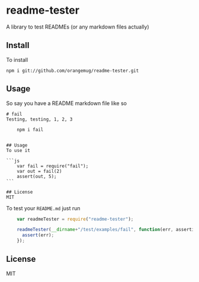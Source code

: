 # readme-tester
A library to test READMEs (or any markdown files actually)


## Install
To install

    npm i git://github.com/orangemug/readme-tester.git



## Usage
So say you have a README markdown file like so

    # fail
    Testing, testing, 1, 2, 3

        npm i fail


    ## Usage
    To use it

    ```js
        var fail = require("fail");
        var out = fail(2)
        assert(out, 5);
    ```

    ## License
    MIT

To test your `README.md` just run

```js
    var readmeTester = require("readme-tester");

    readmeTester(__dirname+"/test/examples/fail", function(err, assertions) {
      assert(err);
    });
```


## License
MIT
